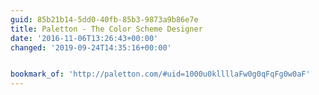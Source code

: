 ```yaml
---
guid: 85b21b14-5dd0-40fb-85b3-9873a9b86e7e
title: Paletton - The Color Scheme Designer
date: '2016-11-06T13:26:43+00:00'
changed: '2019-09-24T14:35:16+00:00'


bookmark_of: 'http://paletton.com/#uid=1000u0kllllaFw0g0qFqFg0w0aF'
---
```




